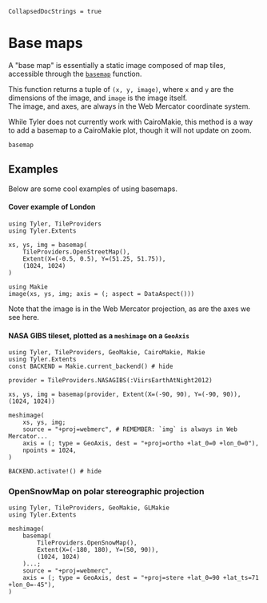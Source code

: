 ```@meta
CollapsedDocStrings = true
```

# Base maps

A "base map" is essentially a static image composed of map tiles, accessible through the [`basemap`](@ref) function.  

This function returns a tuple of `(x, y, image)`, where `x` and `y` are the dimensions of the image, and `image` is the image itself.  
The image, and axes, are always in the Web Mercator coordinate system.

While Tyler does not currently work with CairoMakie, this method is a way to add a basemap to a CairoMakie plot, though it will not update on zoom.

```@docs; canonical=false
basemap
```

## Examples


Below are some cool examples of using basemaps.

#### Cover example of London

````@example coverlondon
using Tyler, TileProviders
using Tyler.Extents

xs, ys, img = basemap(
    TileProviders.OpenStreetMap(),
    Extent(X=(-0.5, 0.5), Y=(51.25, 51.75)),
    (1024, 1024)
)
````

````@example coverlondon
using Makie
image(xs, ys, img; axis = (; aspect = DataAspect()))
````

Note that the image is in the Web Mercator projection, as are the axes we see here.

#### NASA GIBS tileset, plotted as a `meshimage` on a `GeoAxis`

````@example nasagibs
using Tyler, TileProviders, GeoMakie, CairoMakie, Makie
using Tyler.Extents
const BACKEND = Makie.current_backend() # hide

provider = TileProviders.NASAGIBS(:ViirsEarthAtNight2012)

xs, ys, img = basemap(provider, Extent(X=(-90, 90), Y=(-90, 90)), (1024, 1024))

meshimage(
    xs, ys, img; 
    source = "+proj=webmerc", # REMEMBER: `img` is always in Web Mercator...
    axis = (; type = GeoAxis, dest = "+proj=ortho +lat_0=0 +lon_0=0"),
    npoints = 1024,
)
````

````@example nasagibs
BACKEND.activate!() # hide
````


### OpenSnowMap on polar stereographic projection

````@example opensnowmap
using Tyler, TileProviders, GeoMakie, GLMakie
using Tyler.Extents

meshimage(
    basemap(
        TileProviders.OpenSnowMap(),
        Extent(X=(-180, 180), Y=(50, 90)),
        (1024, 1024)
    )...;
    source = "+proj=webmerc",
    axis = (; type = GeoAxis, dest = "+proj=stere +lat_0=90 +lat_ts=71 +lon_0=-45"),
)
````
